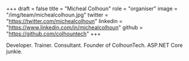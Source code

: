+++
draft = false
title = "Micheal Colhoun"
role = "organiser"
image = "/img/team/michealcolhoun.jpg"
twitter = "https://twitter.com/michealcolhoun"
linkedin = "https://www.linkedin.com/in/michealcolhoun"
github = "https://github.com/colhountech"
+++

Developer. Trainer. Consultant. Founder of ColhounTech. ASP.NET Core junkie.
